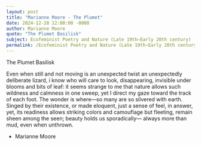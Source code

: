 ```yaml
---
layout: post
title: "Marianne Moore - The Plumet"
date: 2024-12-28 12:00:00 -0000
author: Marianne Moore
quote: "The Plumet Basilisk"
subject: Ecofeminist Poetry and Nature (Late 19th–Early 20th century)
permalink: /Ecofeminist Poetry and Nature (Late 19th–Early 20th century)/Marianne Moore/Marianne Moore - The Plumet
---
```


The Plumet Basilisk

Even when still and not moving is an unexpected twist
an unexpectedly deliberate lizard,
i know who will care to look, disappearing,
invisible under blooms and bits of leaf:
it seems strange to me that nature allows
such wildness and calmness in one sweep,
yet I direct my gaze toward the track
of each foot. The wonder is where—so many
are so silvered with earth.
Singed by their existence, or made eloquent,
just a sense of feel, in answer,
yet, its readiness allows
striking colors and camouflage
but fleeting, remain sheen among the seen;
beauty holds us sporadically—
always more than mud, even when unthrown.

- Marianne Moore
